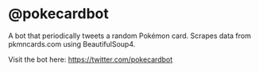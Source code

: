 # @pokecardbot

A bot that periodically tweets a random Pokémon card. Scrapes data from pkmncards.com using BeautifulSoup4.

Visit the bot here: https://twitter.com/pokecardbot
